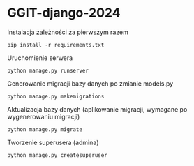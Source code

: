 # GGIT-django-2024

Instalacja zależności za pierwszym razem
```shell
pip install -r requirements.txt
```

Uruchomienie serwera
```shell
python manage.py runserver
```

Generowanie migracji bazy danych po zmianie models.py
```shell
python manage.py makemigrations
```

Aktualizacja bazy danych (aplikowanie migracji, wymagane po wygenerowaniu migracji)
```shell
python manage.py migrate
```

Tworzenie superusera (admina)
```shell
python manage.py createsuperuser
```
